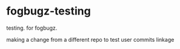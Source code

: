 # fogbugz-testing
testing. for fogbugz.

making a change from a different repo to test user commits linkage
